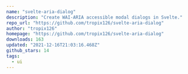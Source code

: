 ```yaml
---
name: "svelte-aria-dialog"
description: "Create WAI-ARIA accessible modal dialogs in Svelte."
repo_url: "https://github.com/tropix126/svelte-aria-dialog"
author: "tropix126"
homepage: "https://github.com/tropix126/svelte-aria-dialog"
downloads: 163
updated: "2021-12-16T21:03:16.468Z"
github_stars: 14
tags: 
  - ui
---
```

